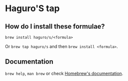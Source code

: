 # Haguro'S tap

## How do I install these formulae?
`brew install haguro/s/<formula>`

Or `brew tap haguro/s` and then `brew install <formula>`.

## Documentation
`brew help`, `man brew` or check [Homebrew's documentation](https://docs.brew.sh).
